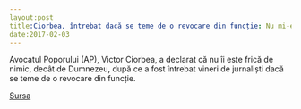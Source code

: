 ```yaml
---
layout:post
title:Ciorbea, întrebat dacă se teme de o revocare din funcție: Nu mi-e frică de nimic, decât de Dumnezeu
date:2017-02-03
---
```


Avocatul Poporului (AP), Victor Ciorbea, a declarat că nu îi este frică de nimic, decât de Dumnezeu, după ce a fost întrebat vineri de jurnaliști dacă se teme de o revocare din funcție.


[Sursa](http://www.agerpres.ro/justitie/2017/02/03/ciorbea-intrebat-daca-se-teme-de-o-revocare-din-functie-nu-mi-e-frica-de-nimic-decat-de-dumnezeu-16-29-42)
